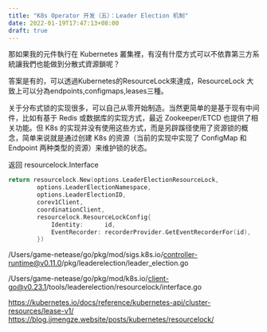 ```yaml
---
title: "K8s Operator 开发（五）：Leader Election 机制"
date: 2022-01-19T17:47:13+08:00
draft: true
---
```


那如果我的元件執行在 Kubernetes 叢集裡，有沒有什麼方式可以不依靠第三方系統讓我們也能做到分散式資源鎖呢？

答案是有的，可以透過Kubernetes的ResourceLock來達成，ResourceLock 大致上可以分為endpoints,configmaps,leases三種。

关于分布式锁的实现很多，可以自己从零开始制造。当然更简单的是基于现有中间件，比如有基于 Redis 或数据库的实现方式，最近 Zookeeper/ETCD 也提供了相关功能。但 K8s 的实现并没有使用这些方式，而是另辟蹊径使用了资源锁的概念，简单来说就是通过创建 K8s 的资源（当前的实现中实现了 ConfigMap 和 Endpoint 两种类型的资源）来维护锁的状态。


返回 resourcelock.Interface
```go
return resourcelock.New(options.LeaderElectionResourceLock,
		options.LeaderElectionNamespace,
		options.LeaderElectionID,
		corev1Client,
		coordinationClient,
		resourcelock.ResourceLockConfig{
			Identity:      id,
			EventRecorder: recorderProvider.GetEventRecorderFor(id),
		})
```
/Users/game-netease/go/pkg/mod/sigs.k8s.io/controller-runtime@v0.11.0/pkg/leaderelection/leader_election.go

/Users/game-netease/go/pkg/mod/k8s.io/client-go@v0.23.1/tools/leaderelection/resourcelock/interface.go

https://kubernetes.io/docs/reference/kubernetes-api/cluster-resources/lease-v1/
https://blog.jjmengze.website/posts/kubernetes/resourcelock/



